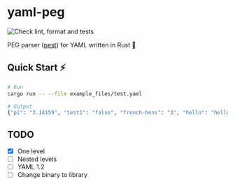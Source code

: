 # yaml-peg

![Check lint, format and tests](https://github.com/aofdev/yaml-peg/actions/workflows/main.yml/badge.svg)

PEG parser ([pest](https://pest.rs/)) for YAML written in Rust 🦀

## Quick Start ⚡️

```bash
# Run
cargo run -- --file example_files/test.yaml

# Output
{"pi": "3.14159", "test1": "false", "french-hens": "3", "hello": "hello", "xmas": "true", "birds": "[\"huey-2\", \"dewey-2\"]", "calling-birds": "[\"huey\", \"dewey\", \"louie\", \"fred\"]", "ray": "a drop of golden sun", "array-test": "[\"DFASf\", \"2222\"]", "doe": "a deer, a female deer"}
```

## TODO

- [x] One level
- [ ] Nested levels
- [ ] YAML 1.2
- [ ] Change binary to library
